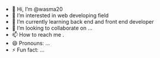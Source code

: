 - 👋 Hi, I’m @wasma20
- 👀 I’m interested in web developing field
- 🌱 I’m currently learning back end and front end developer
- 💞️ I’m looking to collaborate on ...
- 📫 How to reach me .
- 😄 Pronouns: ...
- ⚡ Fun fact: ...

<!---
wasma20/wasma20 is a ✨ special ✨ repository because its `README.md` (this file) appears on your GitHub profile.
You can click the Preview link to take a look at your changes.
--->
